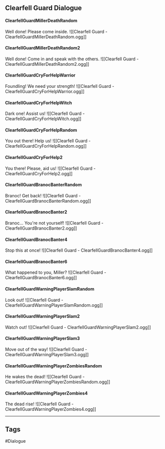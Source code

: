 ## Clearfell Guard Dialogue
#### ClearfellGuardMillerDeathRandom
Well done! Please come inside.
![[Clearfell Guard - ClearfellGuardMillerDeathRandom.ogg]]

#### ClearfellGuardMillerDeathRandom2
Well done! Come in and speak with the others.
![[Clearfell Guard - ClearfellGuardMillerDeathRandom2.ogg]]

#### ClearfellGuardCryForHelpWarrior
Foundling! We need your strength!
![[Clearfell Guard - ClearfellGuardCryForHelpWarrior.ogg]]

#### ClearfellGuardCryForHelpWitch
Dark one! Assist us!
![[Clearfell Guard - ClearfellGuardCryForHelpWitch.ogg]]

#### ClearfellGuardCryForHelpRandom
You out there! Help us!
![[Clearfell Guard - ClearfellGuardCryForHelpRandom.ogg]]

#### ClearfellGuardCryForHelp2
You there! Please, aid us!
![[Clearfell Guard - ClearfellGuardCryForHelp2.ogg]]

#### ClearfellGuardBranocBanterRandom
Branoc! Get back!
![[Clearfell Guard - ClearfellGuardBranocBanterRandom.ogg]]

#### ClearfellGuardBranocBanter2
Branoc... You're not yourself!
![[Clearfell Guard - ClearfellGuardBranocBanter2.ogg]]

#### ClearfellGuardBranocBanter4
Stop this at once!
![[Clearfell Guard - ClearfellGuardBranocBanter4.ogg]]

#### ClearfellGuardBranocBanter6
What happened to you, Miller?
![[Clearfell Guard - ClearfellGuardBranocBanter6.ogg]]

#### ClearfellGuardWarningPlayerSlamRandom
Look out!
![[Clearfell Guard - ClearfellGuardWarningPlayerSlamRandom.ogg]]

#### ClearfellGuardWarningPlayerSlam2
Watch out!
![[Clearfell Guard - ClearfellGuardWarningPlayerSlam2.ogg]]

#### ClearfellGuardWarningPlayerSlam3
Move out of the way!
![[Clearfell Guard - ClearfellGuardWarningPlayerSlam3.ogg]]

#### ClearfellGuardWarningPlayerZombiesRandom
He wakes the dead!
![[Clearfell Guard - ClearfellGuardWarningPlayerZombiesRandom.ogg]]

#### ClearfellGuardWarningPlayerZombies4
The dead rise!
![[Clearfell Guard - ClearfellGuardWarningPlayerZombies4.ogg]]

---
## Tags
#Dialogue

